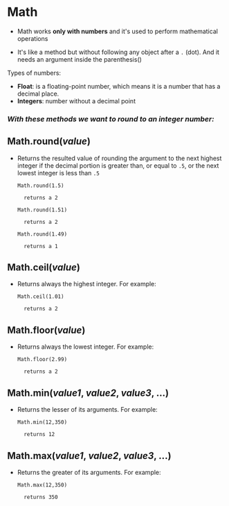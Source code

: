 # Math


- Math works **only with numbers** and it's used to perform mathematical operations

- It's like a method but without following any object after a `.` (dot). And it needs an argument inside the parenthesis()

Types of numbers:

- **Float**: is a floating-point number, which means it is a number that has a decimal place. 
- **Integers**: number without a decimal point

### *With these methods we want to round to an integer number:*

## Math.round(*value*)

- Returns the resulted value of rounding the argument to the next highest integer if the decimal portion is greater than, or equal to `.5`, or the next lowest integer is less than `.5`

    `Math.round(1.5)`

        returns a 2

    `Math.round(1.51)`

        returns a 2

    `Math.round(1.49)`

        returns a 1


## Math.ceil(*value*)

- Returns always the highest integer. For example:

    `Math.ceil(1.01)`

        returns a 2


## Math.floor(*value*)

- Returns always the lowest integer. For example:

    `Math.floor(2.99)`

        returns a 2


## Math.min(*value1*, *value2*, *value3*, ...)

- Returns the lesser of its arguments. For example:

    `Math.min(12,350)`

        returns 12


## Math.max(*value1*, *value2*, *value3*, ...)

- Returns the greater of its arguments. For example:

    `Math.max(12,350)`

        returns 350
